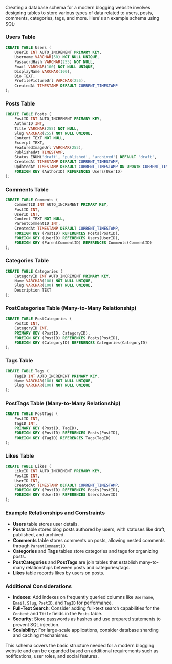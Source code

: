 Creating a database schema for a modern blogging website involves designing tables to store various types of data related to users, posts, comments, categories, tags, and more. Here's an example schema using SQL:

### Users Table
```sql
CREATE TABLE Users (
    UserID INT AUTO_INCREMENT PRIMARY KEY,
    Username VARCHAR(50) NOT NULL UNIQUE,
    PasswordHash VARCHAR(255) NOT NULL,
    Email VARCHAR(100) NOT NULL UNIQUE,
    DisplayName VARCHAR(100),
    Bio TEXT,
    ProfilePictureUrl VARCHAR(255),
    CreatedAt TIMESTAMP DEFAULT CURRENT_TIMESTAMP
);
```

### Posts Table
```sql
CREATE TABLE Posts (
    PostID INT AUTO_INCREMENT PRIMARY KEY,
    AuthorID INT,
    Title VARCHAR(255) NOT NULL,
    Slug VARCHAR(255) NOT NULL UNIQUE,
    Content TEXT NOT NULL,
    Excerpt TEXT,
    FeaturedImageUrl VARCHAR(255),
    PublishedAt TIMESTAMP,
    Status ENUM('draft', 'published', 'archived') DEFAULT 'draft',
    CreatedAt TIMESTAMP DEFAULT CURRENT_TIMESTAMP,
    UpdatedAt TIMESTAMP DEFAULT CURRENT_TIMESTAMP ON UPDATE CURRENT_TIMESTAMP,
    FOREIGN KEY (AuthorID) REFERENCES Users(UserID)
);
```

### Comments Table
```sql
CREATE TABLE Comments (
    CommentID INT AUTO_INCREMENT PRIMARY KEY,
    PostID INT,
    UserID INT,
    Content TEXT NOT NULL,
    ParentCommentID INT,
    CreatedAt TIMESTAMP DEFAULT CURRENT_TIMESTAMP,
    FOREIGN KEY (PostID) REFERENCES Posts(PostID),
    FOREIGN KEY (UserID) REFERENCES Users(UserID),
    FOREIGN KEY (ParentCommentID) REFERENCES Comments(CommentID)
);
```

### Categories Table
```sql
CREATE TABLE Categories (
    CategoryID INT AUTO_INCREMENT PRIMARY KEY,
    Name VARCHAR(100) NOT NULL UNIQUE,
    Slug VARCHAR(100) NOT NULL UNIQUE,
    Description TEXT
);
```

### PostCategories Table (Many-to-Many Relationship)
```sql
CREATE TABLE PostCategories (
    PostID INT,
    CategoryID INT,
    PRIMARY KEY (PostID, CategoryID),
    FOREIGN KEY (PostID) REFERENCES Posts(PostID),
    FOREIGN KEY (CategoryID) REFERENCES Categories(CategoryID)
);
```

### Tags Table
```sql
CREATE TABLE Tags (
    TagID INT AUTO_INCREMENT PRIMARY KEY,
    Name VARCHAR(100) NOT NULL UNIQUE,
    Slug VARCHAR(100) NOT NULL UNIQUE
);
```

### PostTags Table (Many-to-Many Relationship)
```sql
CREATE TABLE PostTags (
    PostID INT,
    TagID INT,
    PRIMARY KEY (PostID, TagID),
    FOREIGN KEY (PostID) REFERENCES Posts(PostID),
    FOREIGN KEY (TagID) REFERENCES Tags(TagID)
);
```

### Likes Table
```sql
CREATE TABLE Likes (
    LikeID INT AUTO_INCREMENT PRIMARY KEY,
    PostID INT,
    UserID INT,
    CreatedAt TIMESTAMP DEFAULT CURRENT_TIMESTAMP,
    FOREIGN KEY (PostID) REFERENCES Posts(PostID),
    FOREIGN KEY (UserID) REFERENCES Users(UserID)
);
```

### Example Relationships and Constraints
- **Users** table stores user details.
- **Posts** table stores blog posts authored by users, with statuses like draft, published, and archived.
- **Comments** table stores comments on posts, allowing nested comments through `ParentCommentID`.
- **Categories** and **Tags** tables store categories and tags for organizing posts.
- **PostCategories** and **PostTags** are join tables that establish many-to-many relationships between posts and categories/tags.
- **Likes** table records likes by users on posts.

### Additional Considerations
- **Indexes**: Add indexes on frequently queried columns like `Username`, `Email`, `Slug`, `PostID`, and `TagID` for performance.
- **Full-Text Search**: Consider adding full-text search capabilities for the `Content` and `Title` fields in the `Posts` table.
- **Security**: Store passwords as hashes and use prepared statements to prevent SQL injection.
- **Scalability**: For large-scale applications, consider database sharding and caching mechanisms.

This schema covers the basic structure needed for a modern blogging website and can be expanded based on additional requirements such as notifications, user roles, and social features.
